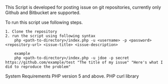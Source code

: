 This Script is developed for posting issue on git repositories, currently only Github and Bitbucket are supported.

To run this script use following steps.

	1. Clone the repository 
	2. run the script using following syntax
		php <path-to-directory>/index.php -u <username> -p <password> <repository-url> <issue-title> <issue-description>

		example
		php <path-to-directory>/index.php -u jdoe -p secret https://github.com/example/test "The title of my issue" "Here's what I did to reproduce the problem"

System Requirements
	PHP version 5 and above.
	PHP curl library